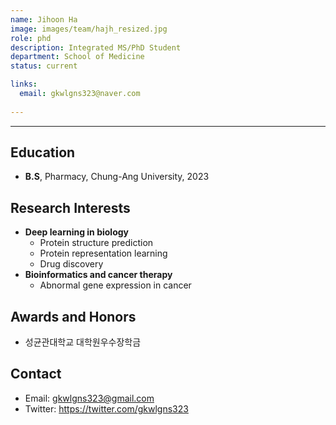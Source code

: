 ```yaml
---
name: Jihoon Ha
image: images/team/hajh_resized.jpg
role: phd
description: Integrated MS/PhD Student
department: School of Medicine
status: current

links:
  email: gkwlgns323@naver.com
 
---
```


---

## Education

* **B.S**, Pharmacy, Chung-Ang University, 2023
  
## Research Interests

* **Deep learning in biology**
    - Protein structure prediction
    - Protein representation learning
    - Drug discovery
* **Bioinformatics and cancer therapy**
    - Abnormal gene expression in cancer

## Awards and Honors

* 성균관대학교 대학원우수장학금

## Contact

* Email: gkwlgns323@gmail.com
* Twitter: https://twitter.com/gkwlgns323


